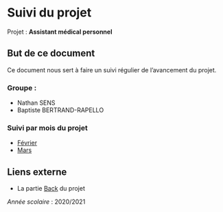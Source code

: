 # Suivi du projet
Projet : **Assistant médical personnel** 

## But de ce document
Ce document nous sert à faire un suivi régulier de l’avancement du projet. 

### Groupe : 
- Nathan SENS 
- Baptiste BERTRAND-RAPELLO 

### Suivi par mois du projet
- [Février](https://github.com/AMP-Organisation/AssitantMedicalPersonnel/blob/main/Suivi/Fevrier.md)
- [Mars](https://github.com/AMP-Organisation/AssitantMedicalPersonnel/blob/main/Suivi/Fevrier.md)

## Liens externe
- La partie [Back](https://github.com/AMP-Organisation/AMP-Back) du projet 

_Année scolaire_ : 2020/2021 
